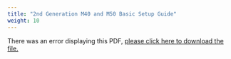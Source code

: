 ```yaml
---
title: "2nd Generation M40 and M50 Basic Setup Guide"
weight: 10
---
```


<object data="https://www.truenas.com/docs/files/MSeriesBSG1.8.pdf" type="application/pdf" width="95%" height="1000">
  There was an error displaying this PDF, <a href="https://www.truenas.com/docs/files/MSeriesBSG1.8.pdf">please click here to download the file.</a>
</object>

